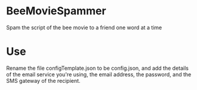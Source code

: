 # BeeMovieSpammer
Spam the script of the bee movie to a friend one word at a time

# Use
Rename the file configTemplate.json to be config.json, and add the details of the email service you're using, the email address, the password, and the SMS gateway of the recipient. 
